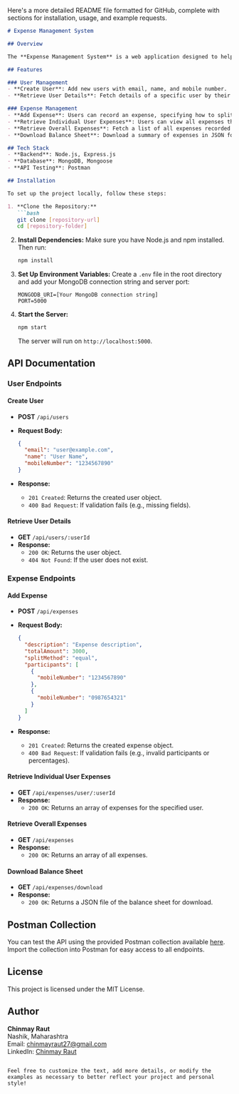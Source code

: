 Here's a more detailed README file formatted for GitHub, complete with sections for installation, usage, and example requests. 

```markdown
# Expense Management System

## Overview

The **Expense Management System** is a web application designed to help users efficiently manage their expenses. This application allows users to create profiles, add expenses, split costs among multiple participants, and download a balance sheet summarizing individual and overall expenses. The system supports three methods of splitting expenses: **Equal**, **Exact**, and **Percentage**.

## Features

### User Management
- **Create User**: Add new users with email, name, and mobile number.
- **Retrieve User Details**: Fetch details of a specific user by their unique ID.

### Expense Management
- **Add Expense**: Users can record an expense, specifying how to split it among participants.
- **Retrieve Individual User Expenses**: Users can view all expenses they are involved in.
- **Retrieve Overall Expenses**: Fetch a list of all expenses recorded in the system.
- **Download Balance Sheet**: Download a summary of expenses in JSON format for further analysis.

## Tech Stack
- **Backend**: Node.js, Express.js
- **Database**: MongoDB, Mongoose
- **API Testing**: Postman

## Installation

To set up the project locally, follow these steps:

1. **Clone the Repository:**
   ```bash
   git clone [repository-url]
   cd [repository-folder]
   ```

2. **Install Dependencies:**
   Make sure you have Node.js and npm installed. Then run:
   ```bash
   npm install
   ```

3. **Set Up Environment Variables:**
   Create a `.env` file in the root directory and add your MongoDB connection string and server port:
   ```
   MONGODB_URI=[Your MongoDB connection string]
   PORT=5000
   ```

4. **Start the Server:**
   ```bash
   npm start
   ```
   The server will run on `http://localhost:5000`.

## API Documentation

### User Endpoints

#### Create User
- **POST** `/api/users`
- **Request Body:**
  ```json
  {
    "email": "user@example.com",
    "name": "User Name",
    "mobileNumber": "1234567890"
  }
  ```

- **Response:**
  - `201 Created`: Returns the created user object.
  - `400 Bad Request`: If validation fails (e.g., missing fields).

#### Retrieve User Details
- **GET** `/api/users/:userId`
- **Response:**
  - `200 OK`: Returns the user object.
  - `404 Not Found`: If the user does not exist.

### Expense Endpoints

#### Add Expense
- **POST** `/api/expenses`
- **Request Body:**
  ```json
  {
    "description": "Expense description",
    "totalAmount": 3000,
    "splitMethod": "equal",
    "participants": [
      {
        "mobileNumber": "1234567890"
      },
      {
        "mobileNumber": "0987654321"
      }
    ]
  }
  ```

- **Response:**
  - `201 Created`: Returns the created expense object.
  - `400 Bad Request`: If validation fails (e.g., invalid participants or percentages).

#### Retrieve Individual User Expenses
- **GET** `/api/expenses/user/:userId`
- **Response:**
  - `200 OK`: Returns an array of expenses for the specified user.

#### Retrieve Overall Expenses
- **GET** `/api/expenses`
- **Response:**
  - `200 OK`: Returns an array of all expenses.

#### Download Balance Sheet
- **GET** `/api/expenses/download`
- **Response:**
  - `200 OK`: Returns a JSON file of the balance sheet for download.

## Postman Collection
You can test the API using the provided Postman collection available [here](https://www.postman.com/sih666-9522/workspace/personal-projects/collection/37258897-6c3eb9fc-1343-4fba-b100-d9b3db85fa7a?action=share&creator=37258897). Import the collection into Postman for easy access to all endpoints.

## License
This project is licensed under the MIT License.

## Author
**Chinmay Raut**  
Nashik, Maharashtra  
Email: chinmayraut27@gmail.com  
LinkedIn: [Chinmay Raut](https://www.linkedin.com/in/chinmayraut276)

```

Feel free to customize the text, add more details, or modify the examples as necessary to better reflect your project and personal style!

